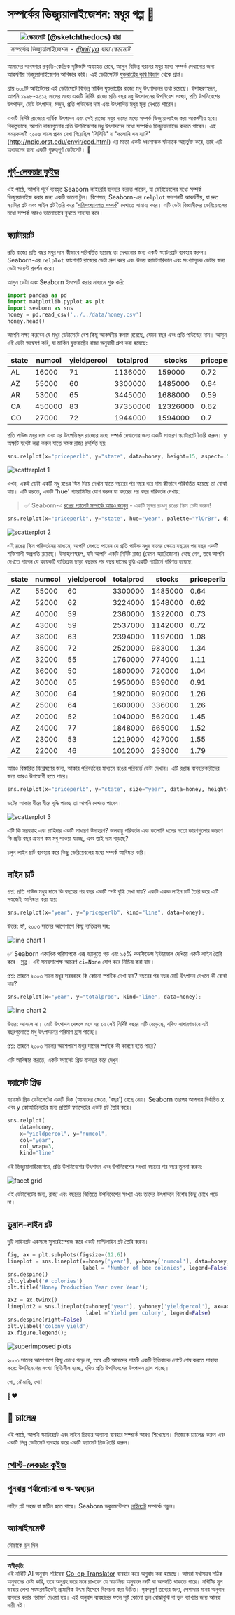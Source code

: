 <!--
CO_OP_TRANSLATOR_METADATA:
{
  "original_hash": "cad419b574d5c35eaa417e9abfdcb0c8",
  "translation_date": "2025-08-27T10:19:51+00:00",
  "source_file": "3-Data-Visualization/12-visualization-relationships/README.md",
  "language_code": "bn"
}
-->
# সম্পর্কের ভিজ্যুয়ালাইজেশন: মধুর গল্প 🍯

|![ স্কেচনোট [(@sketchthedocs)](https://sketchthedocs.dev) দ্বারা ](../../sketchnotes/12-Visualizing-Relationships.png)|
|:---:|
|সম্পর্কের ভিজ্যুয়ালাইজেশন - _[@nitya](https://twitter.com/nitya) দ্বারা স্কেচনোট_ |

আমাদের গবেষণার প্রকৃতি-কেন্দ্রিক দৃষ্টিভঙ্গি অব্যাহত রেখে, আসুন বিভিন্ন ধরনের মধুর মধ্যে সম্পর্ক দেখানোর জন্য আকর্ষণীয় ভিজ্যুয়ালাইজেশন আবিষ্কার করি। এই ডেটাসেটটি [যুক্তরাষ্ট্রের কৃষি বিভাগ](https://www.nass.usda.gov/About_NASS/index.php) থেকে প্রাপ্ত।

প্রায় ৬০০টি আইটেমের এই ডেটাসেটে বিভিন্ন মার্কিন যুক্তরাষ্ট্রের রাজ্যে মধু উৎপাদনের তথ্য রয়েছে। উদাহরণস্বরূপ, আপনি ১৯৯৮-২০১২ সালের মধ্যে একটি নির্দিষ্ট রাজ্যে প্রতি বছর মধু উৎপাদনের উপনিবেশ সংখ্যা, প্রতি উপনিবেশের উৎপাদন, মোট উৎপাদন, মজুদ, প্রতি পাউন্ডের দাম এবং উৎপাদিত মধুর মূল্য দেখতে পারেন। 

একটি নির্দিষ্ট রাজ্যের বার্ষিক উৎপাদন এবং সেই রাজ্যে মধুর দামের মধ্যে সম্পর্ক ভিজ্যুয়ালাইজ করা আকর্ষণীয় হবে। বিকল্পভাবে, আপনি রাজ্যগুলোর প্রতি উপনিবেশের মধু উৎপাদনের মধ্যে সম্পর্কও ভিজ্যুয়ালাইজ করতে পারেন। এই সময়কালটি ২০০৬ সালে প্রথম দেখা গিয়েছিল 'সিসিডি' বা 'কলোনি ধস ব্যাধি' (http://npic.orst.edu/envir/ccd.html) এর মতো একটি ধ্বংসাত্মক ঘটনাকে অন্তর্ভুক্ত করে, তাই এটি অধ্যয়নের জন্য একটি গুরুত্বপূর্ণ ডেটাসেট। 🐝

## [পূর্ব-লেকচার কুইজ](https://purple-hill-04aebfb03.1.azurestaticapps.net/quiz/22)

এই পাঠে, আপনি পূর্বে ব্যবহৃত Seaborn লাইব্রেরি ব্যবহার করতে পারেন, যা ভেরিয়েবলের মধ্যে সম্পর্ক ভিজ্যুয়ালাইজ করার জন্য একটি ভালো টুল। বিশেষত, Seaborn-এর `relplot` ফাংশনটি আকর্ষণীয়, যা দ্রুত স্ক্যাটার প্লট এবং লাইন প্লট তৈরি করে '[পরিসংখ্যানগত সম্পর্ক](https://seaborn.pydata.org/tutorial/relational.html?highlight=relationships)' দেখাতে সাহায্য করে। এটি ডেটা বিজ্ঞানীদের ভেরিয়েবলের মধ্যে সম্পর্ক আরও ভালোভাবে বুঝতে সাহায্য করে।

## স্ক্যাটারপ্লট

প্রতি রাজ্যে প্রতি বছর মধুর দাম কীভাবে পরিবর্তিত হয়েছে তা দেখানোর জন্য একটি স্ক্যাটারপ্লট ব্যবহার করুন। Seaborn-এর `relplot` ফাংশনটি রাজ্যের ডেটা গ্রুপ করে এবং উভয় ক্যাটেগরিকাল এবং সংখ্যাসূচক ডেটার জন্য ডেটা পয়েন্ট প্রদর্শন করে। 

আসুন ডেটা এবং Seaborn ইমপোর্ট করার মাধ্যমে শুরু করি:

```python
import pandas as pd
import matplotlib.pyplot as plt
import seaborn as sns
honey = pd.read_csv('../../data/honey.csv')
honey.head()
```
আপনি লক্ষ্য করবেন যে মধুর ডেটাসেটে বেশ কিছু আকর্ষণীয় কলাম রয়েছে, যেমন বছর এবং প্রতি পাউন্ডের দাম। আসুন এই ডেটা অন্বেষণ করি, যা মার্কিন যুক্তরাষ্ট্রের রাজ্য অনুযায়ী গ্রুপ করা হয়েছে:

| state | numcol | yieldpercol | totalprod | stocks   | priceperlb | prodvalue | year |
| ----- | ------ | ----------- | --------- | -------- | ---------- | --------- | ---- |
| AL    | 16000  | 71          | 1136000   | 159000   | 0.72       | 818000    | 1998 |
| AZ    | 55000  | 60          | 3300000   | 1485000  | 0.64       | 2112000   | 1998 |
| AR    | 53000  | 65          | 3445000   | 1688000  | 0.59       | 2033000   | 1998 |
| CA    | 450000 | 83          | 37350000  | 12326000 | 0.62       | 23157000  | 1998 |
| CO    | 27000  | 72          | 1944000   | 1594000  | 0.7        | 1361000   | 1998 |

প্রতি পাউন্ড মধুর দাম এবং এর উৎপত্তিস্থল রাজ্যের মধ্যে সম্পর্ক দেখানোর জন্য একটি সাধারণ স্ক্যাটারপ্লট তৈরি করুন। `y` অক্ষটি যথেষ্ট লম্বা করুন যাতে সমস্ত রাজ্য প্রদর্শিত হয়:

```python
sns.relplot(x="priceperlb", y="state", data=honey, height=15, aspect=.5);
```
![scatterplot 1](../../../../translated_images/scatter1.5e1aa5fd6706c5d12b5e503ccb77f8a930f8620f539f524ddf56a16c039a5d2f.bn.png)

এখন, একই ডেটা একটি মধু রঙের স্কিম দিয়ে দেখান যাতে বছরের পর বছর ধরে দাম কীভাবে পরিবর্তিত হয়েছে তা বোঝা যায়। এটি করতে, একটি 'hue' প্যারামিটার যোগ করুন যা বছরের পর বছর পরিবর্তন দেখায়:

> ✅ Seaborn-এ [রঙের প্যালেট সম্পর্কে আরও জানুন](https://seaborn.pydata.org/tutorial/color_palettes.html) - একটি সুন্দর রংধনু রঙের স্কিম চেষ্টা করুন!

```python
sns.relplot(x="priceperlb", y="state", hue="year", palette="YlOrBr", data=honey, height=15, aspect=.5);
```
![scatterplot 2](../../../../translated_images/scatter2.c0041a58621ca702990b001aa0b20cd68c1e1814417139af8a7211a2bed51c5f.bn.png)

এই রঙের স্কিম পরিবর্তনের মাধ্যমে, আপনি দেখতে পাবেন যে প্রতি পাউন্ড মধুর দামের ক্ষেত্রে বছরের পর বছর একটি শক্তিশালী অগ্রগতি রয়েছে। উদাহরণস্বরূপ, যদি আপনি একটি নির্দিষ্ট রাজ্য (যেমন অ্যারিজোনা) বেছে নেন, তবে আপনি দেখতে পাবেন যে কয়েকটি ব্যতিক্রম ছাড়া বছরের পর বছর দামের বৃদ্ধি একটি প্যাটার্নে পরিণত হয়েছে:

| state | numcol | yieldpercol | totalprod | stocks  | priceperlb | prodvalue | year |
| ----- | ------ | ----------- | --------- | ------- | ---------- | --------- | ---- |
| AZ    | 55000  | 60          | 3300000   | 1485000 | 0.64       | 2112000   | 1998 |
| AZ    | 52000  | 62          | 3224000   | 1548000 | 0.62       | 1999000   | 1999 |
| AZ    | 40000  | 59          | 2360000   | 1322000 | 0.73       | 1723000   | 2000 |
| AZ    | 43000  | 59          | 2537000   | 1142000 | 0.72       | 1827000   | 2001 |
| AZ    | 38000  | 63          | 2394000   | 1197000 | 1.08       | 2586000   | 2002 |
| AZ    | 35000  | 72          | 2520000   | 983000  | 1.34       | 3377000   | 2003 |
| AZ    | 32000  | 55          | 1760000   | 774000  | 1.11       | 1954000   | 2004 |
| AZ    | 36000  | 50          | 1800000   | 720000  | 1.04       | 1872000   | 2005 |
| AZ    | 30000  | 65          | 1950000   | 839000  | 0.91       | 1775000   | 2006 |
| AZ    | 30000  | 64          | 1920000   | 902000  | 1.26       | 2419000   | 2007 |
| AZ    | 25000  | 64          | 1600000   | 336000  | 1.26       | 2016000   | 2008 |
| AZ    | 20000  | 52          | 1040000   | 562000  | 1.45       | 1508000   | 2009 |
| AZ    | 24000  | 77          | 1848000   | 665000  | 1.52       | 2809000   | 2010 |
| AZ    | 23000  | 53          | 1219000   | 427000  | 1.55       | 1889000   | 2011 |
| AZ    | 22000  | 46          | 1012000   | 253000  | 1.79       | 1811000   | 2012 |

আরও বিস্তারিত বিশ্লেষণের জন্য, আকার পরিবর্তনের মাধ্যমে রঙের পরিবর্তে ডেটা দেখান। এটি রঙান্ধ ব্যবহারকারীদের জন্য আরও উপযোগী হতে পারে। 

```python
sns.relplot(x="priceperlb", y="state", size="year", data=honey, height=15, aspect=.5);
```
ডটের আকার ধীরে ধীরে বৃদ্ধি পাচ্ছে তা আপনি দেখতে পাবেন।

![scatterplot 3](../../../../translated_images/scatter3.3c160a3d1dcb36b37900ebb4cf97f34036f28ae2b7b8e6062766c7c1dfc00853.bn.png)

এটি কি সরবরাহ এবং চাহিদার একটি সাধারণ উদাহরণ? জলবায়ু পরিবর্তন এবং কলোনি ধসের মতো কারণগুলোর কারণে কি প্রতি বছর ক্রমশ কম মধু পাওয়া যাচ্ছে, এবং তাই দাম বাড়ছে?

চলুন লাইন চার্ট ব্যবহার করে কিছু ভেরিয়েবলের মধ্যে সম্পর্ক আবিষ্কার করি। 

## লাইন চার্ট

প্রশ্ন: প্রতি পাউন্ড মধুর দামে কি বছরের পর বছর একটি স্পষ্ট বৃদ্ধি দেখা যায়? একটি একক লাইন চার্ট তৈরি করে এটি সহজেই আবিষ্কার করা যায়:

```python
sns.relplot(x="year", y="priceperlb", kind="line", data=honey);
```
উত্তর: হ্যাঁ, ২০০৩ সালের আশেপাশে কিছু ব্যতিক্রম সহ:

![line chart 1](../../../../translated_images/line1.f36eb465229a3b1fe385cdc93861aab3939de987d504b05de0b6cd567ef79f43.bn.png)

✅ Seaborn একাধিক পরিমাপকে এক্স ভ্যালুতে গড় এবং ৯৫% কনফিডেন্স ইন্টারভাল দেখিয়ে একটি লাইন তৈরি করে। [সূত্র](https://seaborn.pydata.org/tutorial/relational.html)। এই সময়সাপেক্ষ আচরণ `ci=None` যোগ করে নিষ্ক্রিয় করা যায়।

প্রশ্ন: তাহলে ২০০৩ সালে মধুর সরবরাহে কি কোনো স্পাইক দেখা যায়? বছরের পর বছর মোট উৎপাদন দেখলে কী বোঝা যায়?

```python
sns.relplot(x="year", y="totalprod", kind="line", data=honey);
```

![line chart 2](../../../../translated_images/line2.a5b3493dc01058af6402e657aaa9ae1125fafb5e7d6630c777aa60f900a544e4.bn.png)

উত্তর: আসলে না। মোট উৎপাদন দেখলে মনে হয় যে সেই নির্দিষ্ট বছরে এটি বেড়েছে, যদিও সাধারণভাবে এই বছরগুলোতে মধু উৎপাদনের পরিমাণ হ্রাস পাচ্ছে।

প্রশ্ন: তাহলে ২০০৩ সালের আশেপাশে মধুর দামের স্পাইক কী কারণে হতে পারে?

এটি আবিষ্কার করতে, একটি ফ্যাসেট গ্রিড ব্যবহার করে দেখুন। 

## ফ্যাসেট গ্রিড

ফ্যাসেট গ্রিড ডেটাসেটের একটি দিক (আমাদের ক্ষেত্রে, 'বছর') বেছে নেয়। Seaborn তারপর আপনার নির্বাচিত x এবং y কোঅর্ডিনেটের জন্য প্রতিটি ফ্যাসেটের একটি প্লট তৈরি করে। 

```python
sns.relplot(
    data=honey, 
    x="yieldpercol", y="numcol",
    col="year", 
    col_wrap=3,
    kind="line"
```
এই ভিজ্যুয়ালাইজেশনে, প্রতি উপনিবেশের উৎপাদন এবং উপনিবেশের সংখ্যা বছরের পর বছর তুলনা করুন:

![facet grid](../../../../translated_images/facet.6a34851dcd540050dcc0ead741be35075d776741668dd0e42f482c89b114c217.bn.png)

এই ডেটাসেটের জন্য, রাজ্য এবং বছরের ভিত্তিতে উপনিবেশের সংখ্যা এবং তাদের উৎপাদনে বিশেষ কিছু চোখে পড়ে না। 

## ডুয়াল-লাইন প্লট

দুটি লাইনপ্লট একসঙ্গে সুপারইম্পোজ করে একটি মাল্টিলাইন প্লট তৈরি করুন। 

```python
fig, ax = plt.subplots(figsize=(12,6))
lineplot = sns.lineplot(x=honey['year'], y=honey['numcol'], data=honey, 
                        label = 'Number of bee colonies', legend=False)
sns.despine()
plt.ylabel('# colonies')
plt.title('Honey Production Year over Year');

ax2 = ax.twinx()
lineplot2 = sns.lineplot(x=honey['year'], y=honey['yieldpercol'], ax=ax2, color="r", 
                         label ='Yield per colony', legend=False) 
sns.despine(right=False)
plt.ylabel('colony yield')
ax.figure.legend();
```
![superimposed plots](../../../../translated_images/dual-line.a4c28ce659603fab2c003f4df816733df2bf41d1facb7de27989ec9afbf01b33.bn.png)

২০০৩ সালের আশেপাশে কিছু চোখে পড়ে না, তবে এটি আমাদের পাঠটি একটি ইতিবাচক নোটে শেষ করতে সাহায্য করে: উপনিবেশের সংখ্যা স্থিতিশীল হচ্ছে, যদিও প্রতি উপনিবেশের উৎপাদন হ্রাস পাচ্ছে।

গো, মৌমাছি, গো!

🐝❤️
## 🚀 চ্যালেঞ্জ

এই পাঠে, আপনি স্ক্যাটারপ্লট এবং লাইন গ্রিডের অন্যান্য ব্যবহার সম্পর্কে আরও শিখেছেন। নিজেকে চ্যালেঞ্জ করুন এবং একটি ভিন্ন ডেটাসেট ব্যবহার করে একটি ফ্যাসেট গ্রিড তৈরি করুন। 

## [পোস্ট-লেকচার কুইজ](https://purple-hill-04aebfb03.1.azurestaticapps.net/quiz/23)

## পুনরায় পর্যালোচনা ও স্ব-অধ্যয়ন

লাইন প্লট সহজ বা জটিল হতে পারে। Seaborn ডকুমেন্টেশনে [লাইনপ্লট](https://seaborn.pydata.org/generated/seaborn.lineplot.html) সম্পর্কে পড়ুন। 

## অ্যাসাইনমেন্ট

[মৌচাকে ডুব দিন](assignment.md)

---

**অস্বীকৃতি**:  
এই নথিটি AI অনুবাদ পরিষেবা [Co-op Translator](https://github.com/Azure/co-op-translator) ব্যবহার করে অনুবাদ করা হয়েছে। আমরা যথাসম্ভব সঠিক অনুবাদের চেষ্টা করি, তবে অনুগ্রহ করে মনে রাখবেন যে স্বয়ংক্রিয় অনুবাদে ত্রুটি বা অসঙ্গতি থাকতে পারে। নথিটির মূল ভাষায় লেখা সংস্করণটিকেই প্রামাণিক উৎস হিসেবে বিবেচনা করা উচিত। গুরুত্বপূর্ণ তথ্যের জন্য, পেশাদার মানব অনুবাদ ব্যবহার করার পরামর্শ দেওয়া হয়। এই অনুবাদ ব্যবহারের ফলে সৃষ্ট কোনো ভুল বোঝাবুঝি বা ভুল ব্যাখ্যার জন্য আমরা দায়ী নই।